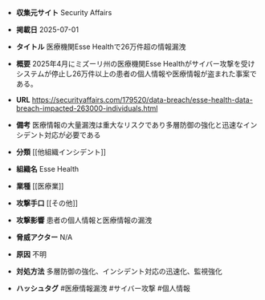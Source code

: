 - **収集元サイト**
Security Affairs

- **掲載日**
2025-07-01

- **タイトル**
医療機関Esse Healthで26万件超の情報漏洩

- **概要**
2025年4月にミズーリ州の医療機関Esse Healthがサイバー攻撃を受けシステムが停止し26万件以上の患者の個人情報や医療情報が盗まれた事案である。

- **URL**
https://securityaffairs.com/179520/data-breach/esse-health-data-breach-impacted-263000-individuals.html

- **備考**
医療情報の大量漏洩は重大なリスクであり多層防御の強化と迅速なインシデント対応が必要である

- **分類**
[[他組織インシデント]]

- **組織名**
Esse Health

- **業種**
[[医療業]]

- **攻撃手口**
[[その他]]

- **攻撃影響**
患者の個人情報と医療情報の漏洩

- **脅威アクター**
N/A

- **原因**
不明

- **対処方法**
多層防御の強化、インシデント対応の迅速化、監視強化

- **ハッシュタグ**
#医療情報漏洩 #サイバー攻撃 #個人情報
